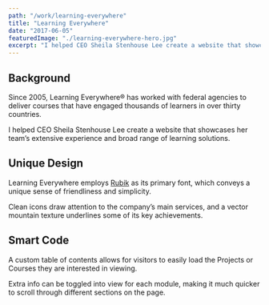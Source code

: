 ```yaml
---
path: "/work/learning-everywhere"
title: "Learning Everywhere"
date: "2017-06-05"
featuredImage: "./learning-everywhere-hero.jpg"
excerpt: "I helped CEO Sheila Stenhouse Lee create a website that showcases her team’s extensive experience and broad range of learning solutions."
---
```


## Background

Since 2005, Learning Everywhere® has worked with federal agencies to deliver courses that have engaged thousands of learners in over thirty countries.

I helped CEO Sheila Stenhouse Lee create a website that showcases her team’s extensive experience and broad range of learning solutions.

## Unique Design

Learning Everywhere employs [Rubik](https://fonts.google.com/specimen/Rubik) as its primary font, which conveys a unique sense of friendliness and simplicity.

Clean icons draw attention to the company’s main services, and a vector mountain texture underlines some of its key achievements.

## Smart Code

A custom table of contents allows for visitors to easily load the Projects or Courses they are interested in viewing.

Extra info can be toggled into view for each module, making it much quicker to scroll through different sections on the page.
